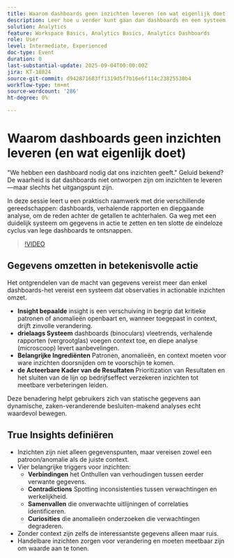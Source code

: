```yaml
---
title: Waarom dashboards geen inzichten leveren (en wat eigenlijk doet)
description: Leer hoe u verder kunt gaan dan dashboards en een systeem voor inzichten kunt bouwen met verhalende rapporten, hypothesetests en actioneerbare analysestrategieën.
solution: Analytics
feature: Workspace Basics, Analytics Basics, Analytics Dashboards
role: User
level: Intermediate, Experienced
doc-type: Event
duration: 0
last-substantial-update: 2025-09-04T00:00:00Z
jira: KT-18824
source-git-commit: d942871683ff1319d5f7b16e6f114c23825530b4
workflow-type: tm+mt
source-wordcount: '286'
ht-degree: 0%

---
```



# Waarom dashboards geen inzichten leveren (en wat eigenlijk doet)

&quot;We hebben een dashboard nodig dat ons inzichten geeft.&quot; Geluid bekend? De waarheid is dat dashboards niet ontworpen zijn om inzichten te leveren—maar slechts het uitgangspunt zijn.

In deze sessie leert u een praktisch raamwerk met drie verschillende gereedschappen: dashboards, verhalende rapporten en diepgaande analyse, om de reden achter de getallen te achterhalen. Ga weg met een duidelijk systeem om gegevens in actie te zetten en ten slotte de eindeloze cyclus van lege dashboards te ontsnappen.

>[!VIDEO](https://video.tv.adobe.com/v/3471120/?learn=on&enablevpops)

## Gegevens omzetten in betekenisvolle actie

Het ontgrendelen van de macht van gegevens vereist meer dan enkel dashboards-het vereist een systeem dat observaties in actionable inzichten omzet.

* **Insight bepaalde** insight is een verschuiving in begrip dat kritieke patronen of anomalieën openbaart en, wanneer toegepast in context, drijft zinvolle verandering.
* **drielaags Systeem** dashboards (binoculars) vleetrends, verhalende rapporten (vergrootglas) voegen context toe, en diepe analyse (microscoop) levert aanbevelingen.
* **Belangrijke Ingrediënten** Patronen, anomalieën, en context moeten voor ware inzichten doorsnijden om te voorschijn te komen.
* **de Acteerbare Kader van de Resultaten** Prioritization van Resultaten en het sluiten van de lijn op bedrijfseffect verzekeren inzichten tot meetbare verbeteringen leiden.

Deze benadering helpt gebruikers zich van statische gegevens aan dynamische, zaken-veranderende besluiten-makend analyses echt waardevol bewegen.

## True Insights definiëren

* Inzichten zijn niet alleen gegevenspunten, maar vereisen zowel een patroon/anomalie als de juiste context.
* Vier belangrijke triggers voor inzichten:
   * **Verbindingen** het Onthullen van verhoudingen tussen eerder verwante gegevens.
   * **Contradictions** Spotting inconsistenties tussen verwachtingen en werkelijkheid.
   * **Samenvallen** die onverwachte uitlijningen of correlaties identificeren.
   * **Curiosities** die anomalieën onderzoeken die verwachtingen degraderen.
* Zonder context zijn zelfs de interessantste gegevens alleen maar ruis.
* Handelbare inzichten zorgen voor verandering en moeten meetbaar zijn om waarde aan te tonen.

